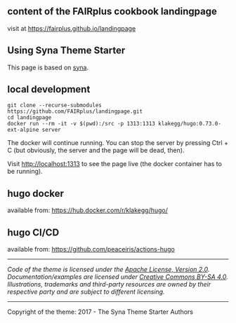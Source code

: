 ## content of the FAIRplus cookbook landingpage

visit at <https://fairplus.github.io/landingpage>


## Using Syna Theme Starter
This page is based on [syna](https://syna.okkur.org/docs).

## local development

```
git clone --recurse-submodules https://github.com/FAIRplus/landingpage.git
cd landingpage
docker run --rm -it -v $(pwd):/src -p 1313:1313 klakegg/hugo:0.73.0-ext-alpine server
``` 

The docker will continue running. You can stop the server by pressing Ctrl + C (but obviously, the server and the page will be dead, then).

Visit <http://localhost:1313> to see the page live (the docker container has to be running).

## hugo docker 

available from: https://hub.docker.com/r/klakegg/hugo/

## hugo CI/CD

available from: https://github.com/peaceiris/actions-hugo

----

*Code of the theme is licensed under the [Apache License, Version 2.0](/LICENSE).*  
*Documentation/examples are licensed under [Creative Commons BY-SA 4.0](/docs/LICENSE).*  
*Illustrations, trademarks and third-party resources are owned by their respective party and are subject to different licensing.*

---

Copyright of the theme: 2017 - The Syna Theme Starter Authors

